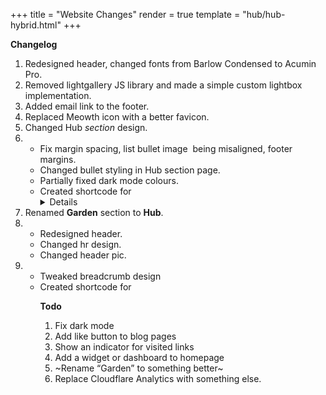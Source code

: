 +++
title = "Website Changes"
render = true
template = "hub/hub-hybrid.html"
+++

**Changelog**

1. Redesigned header, changed fonts from Barlow Condensed to Acumin Pro.
2. Removed lightgallery JS library and made a simple custom lightbox implementation.
3. Added email link to the footer.
4. Replaced Meowth icon with a better favicon.
5. Changed Hub _section_ design.
6. - Fix margin spacing, list bullet image  being misaligned, footer margins. 
   - Changed bullet styling in Hub section page. 
   - Partially fixed dark mode colours.
   - Created shortcode for <details>
7. Renamed **Garden** section to **Hub**.  
8. - Redesigned header.
   - Changed hr design.
   - Changed header pic.
9. - Tweaked breadcrumb design
   - Created shortcode for <table>

**Todo**

1. Fix dark mode
2. Add like button to blog pages
3. Show an indicator for visited links
4. Add a widget or dashboard to homepage
5. ~Rename “Garden” to something better~ 
6. Replace Cloudflare Analytics with something else.